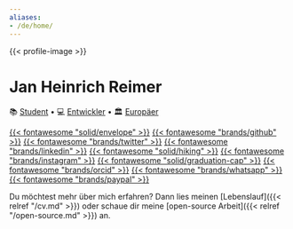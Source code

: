 ```yaml
---
aliases:
- /de/home/
---
```


{{< profile-image >}}

# Jan Heinrich Reimer

📚 [Student](https://www.informatik.uni-halle.de/ "Martin-Luther-Universität Halle-Wittenberg") •
💻 [Entwickler](https://reimer.software "Reimer Software") •
🏛️ [Europäer](https://europa.eu/european-union/about-eu/eu-in-brief/ "Die Europäische Union")

[{{< fontawesome "solid/envelope" >}}](mailto:heinrich@reimer.family "E-Mail")
[{{< fontawesome "brands/github" >}}](https://github.com/heinrichreimer/ "GitHub")
[{{< fontawesome "brands/twitter" >}}](https://twitter.com/H1iReimer/ "Twitter")
[{{< fontawesome "brands/linkedin" >}}](https://linkedin.com/in/heinrichreimer/ "LinkedIn")
[{{< fontawesome "solid/hiking" >}}](https://komoot.com/user/1467080411664 "Komoot")
[{{< fontawesome "brands/instagram" >}}](https://instagram.com/heinrichreimer/ "Instagram")
[{{< fontawesome "solid/graduation-cap" >}}](https://scholar.google.de/citations?user=CKodR1QAAAAJ "Google Scholar")
[{{< fontawesome "brands/orcid" >}}](https://orcid.org/0000-0003-1992-8696 "ORCiD")
[{{< fontawesome "brands/whatsapp" >}}](https://api.whatsapp.com/send/?phone=491749273954 "WhatsApp")
[{{< fontawesome "brands/paypal" >}}](https://paypal.me/HeinrichReimer/ "PayPal")

Du möchtest mehr über mich erfahren? Dann lies meinen [Lebenslauf]({{< relref "/cv.md" >}}) 
oder schaue dir meine [open-source Arbeit]({{< relref "/open-source.md" >}}) an.
